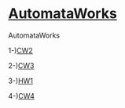 <h1>
<a href="https://atahanata.github.io/AutomataWorks/">AutomataWorks</a>  
</h1>

AutomataWorks

1-)[CW2](https://atahanata.github.io/AutomataWorks/DFA1.html)

2-)[CW3](https://atahanata.github.io/AutomataWorks/RegExp.html)

3-)[HW1](https://atahanata.github.io/AutomataWorks/RegExpHW.html)

4-)[CW4](https://atahanata.github.io/AutomataWorks/CFG1.html)
